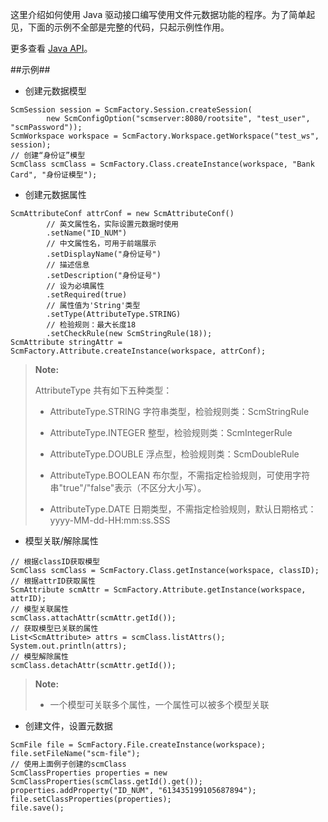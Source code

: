 这里介绍如何使用 Java 驱动接口编写使用文件元数据功能的程序。为了简单起见，下面的示例不全部是完整的代码，只起示例性作用。 
    
更多查看 [Java API][java_api]。


##示例##
* 创建元数据模型

```lang-javascript
ScmSession session = ScmFactory.Session.createSession(
        new ScmConfigOption("scmserver:8080/rootsite", "test_user", "scmPassword"));
ScmWorkspace workspace = ScmFactory.Workspace.getWorkspace("test_ws", session);
// 创建“身份证”模型
ScmClass scmClass = ScmFactory.Class.createInstance(workspace, "Bank Card", "身份证模型");
```

* 创建元数据属性

```lang-javascript
ScmAttributeConf attrConf = new ScmAttributeConf()
        // 英文属性名，实际设置元数据时使用
        .setName("ID_NUM")
        // 中文属性名，可用于前端展示
        .setDisplayName("身份证号")
        // 描述信息
        .setDescription("身份证号")
        // 设为必填属性
        .setRequired(true)
        // 属性值为'String'类型
        .setType(AttributeType.STRING)
        // 检验规则：最大长度18
        .setCheckRule(new ScmStringRule(18));
ScmAttribute stringAttr = ScmFactory.Attribute.createInstance(workspace, attrConf);
```

>  **Note:**
> 
>  AttributeType 共有如下五种类型：
>	
>  * AttributeType.STRING  字符串类型，检验规则类：ScmStringRule
>
>  * AttributeType.INTEGER  整型，检验规则类：ScmIntegerRule
>
>  * AttributeType.DOUBLE  浮点型，检验规则类：ScmDoubleRule
>
>  * AttributeType.BOOLEAN  布尔型，不需指定检验规则，可使用字符串"true"/"false"表示（不区分大小写）。
>
>  * AttributeType.DATE  日期类型，不需指定检验规则，默认日期格式：yyyy-MM-dd-HH:mm:ss.SSS

* 模型关联/解除属性

```lang-javascript
// 根据classID获取模型
ScmClass scmClass = ScmFactory.Class.getInstance(workspace, classID);
// 根据attrID获取属性
ScmAttribute scmAttr = ScmFactory.Attribute.getInstance(workspace, attrID);
// 模型关联属性
scmClass.attachAttr(scmAttr.getId());
// 获取模型已关联的属性
List<ScmAttribute> attrs = scmClass.listAttrs();
System.out.println(attrs);
// 模型解除属性
scmClass.detachAttr(scmAttr.getId());
```
>  **Note:**
>
>  * 一个模型可关联多个属性，一个属性可以被多个模型关联


* 创建文件，设置元数据
	
```lang-javascript 
ScmFile file = ScmFactory.File.createInstance(workspace);
file.setFileName("scm-file");
// 使用上面例子创建的scmClass
ScmClassProperties properties = new ScmClassProperties(scmClass.getId().get());
properties.addProperty("ID_NUM", "613435199105687894");
file.setClassProperties(properties);
file.save();
```

[java_api]:api/java/html/index.html